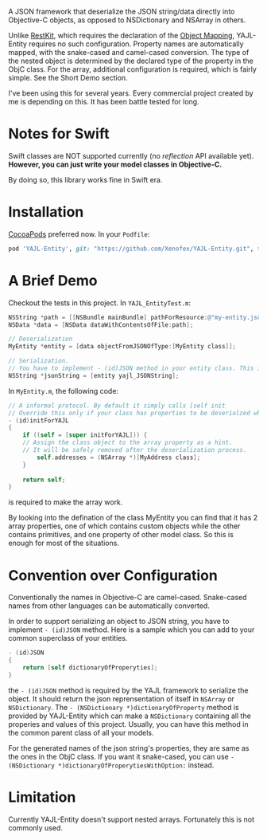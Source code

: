 A JSON framework that deserialize the JSON string/data directly into Objective-C objects, as opposed to NSDictionary and NSArray in others.

Unlike [RestKit](https://github.com/RestKit/RestKit), which requires the declaration of the [Object Mapping](https://github.com/RestKit/RestKit/wiki/Object-mapping), YAJL-Entity requires no such configuration. Property names are automatically mapped, with the snake-cased and camel-cased conversion. The type of the nested object is determined by the declared type of the property in the ObjC class. For the array, additional configuration is required, which is fairly simple. See the Short Demo section.

I've been using this for several years. Every commercial project created by me is depending on this. It has been battle tested for long.

# Notes for Swift

Swift classes are NOT supported currently (no _reflection_ API available yet). __However, you can just write your model classes in Objective-C.__

By doing so, this library works fine in Swift era.

# Installation

[CocoaPods](https://github.com/cocoapods/cocoapods) preferred now. In your `Podfile`:

```ruby
pod 'YAJL-Entity', git: "https://github.com/Xenofex/YAJL-Entity.git", tag: "v1.1"
```

# A Brief Demo

Checkout the tests in this project. In `YAJL_EntityTest.m`:


```objective-c
NSString *path = [[NSBundle mainBundle] pathForResource:@"my-entity.json" ofType:nil];
NSData *data = [NSData dataWithContentsOfFile:path];

// Deserialization
MyEntity *entity = [data objectFromJSONOfType:[MyEntity class]];

// Serialization.
// You have to implement - (id)JSON method in your entity class. This is easy to do. See the next section.
NSString *jsonString = [entity yajl_JSONString];
```

In `MyEntity.m`, the following code:

```objective-c
// A informal protocol. By default it simply calls [self init
// Override this only if your class has properties to be deserialzed which are NSArray or NSMutableArray
- (id)initForYAJL
{
    if ((self = [super initForYAJL])) {
	// Assign the class object to the array property as a hint.
	// It will be safely removed after the deserialization process. 
        self.addresses = (NSArray *)[MyAddress class];
    }
    
    return self;
}
```
is required to make the array work. 

By looking into the defination of the class MyEntity you can find that it has 2 array properties, one of which contains custom objects while the other contains primitives, and one property of other model class. So this is enough for most of the situations.

# Convention over Configuration

Conventionally the names in Objective-C are camel-cased. Snake-cased names from other languages can be automatically converted.

In order to support serializing an object to JSON string, you have to implement `- (id)JSON` method. Here is a sample which you can add to your common superclass of your entities.

```objective-c
- (id)JSON
{
    return [self dictionaryOfProperyties];
}
```

the `- (id)JSON` method is required by the YAJL framework to serialize the object. It should return the json reprensentation of itself in `NSArray` or `NSDictionary`. The `- (NSDictionary *)dictionaryOfProperty` method is provided by YAJL-Entity which can make a `NSDictionary` containing all the properies and values of this project. Usually, you can have this method in the common parent class of all your models.

For the generated names of the json string's properties, they are same as the ones in the ObjC class. If you want it snake-cased, you can use `- (NSDictionary *)dictionaryOfProperytiesWithOption:` instead.

# Limitation

Currently YAJL-Entity doesn't support nested arrays. Fortunately this is not commonly used.
